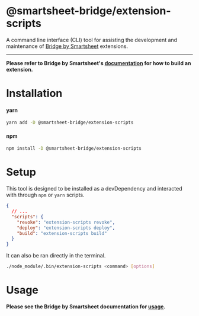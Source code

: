 # @smartsheet-bridge/extension-scripts

A command line interface (CLI) tool for assisting the development and maintenance of [Bridge by Smartsheet](https://www.smartsheet.com/platform/bridge) extensions.

---

**Please refer to Bridge by Smartsheet's [documentation](https://smartsheet-bridge.github.io/create-bridge-extension/) for how to build an extension.**

# Installation

#### yarn

```bash
yarn add -D @smartsheet-bridge/extension-scripts
```

#### npm

```bash
npm install -D @smartsheet-bridge/extension-scripts
```

# Setup

This tool is designed to be installed as a devDependency and interacted with through `npm` or `yarn` scripts.

```json title="package.json"
{
  // ...
  "scripts": {
    "revoke": "extension-scripts revoke",
    "deploy": "extension-scripts deploy",
    "build": "extension-scripts build"
  }
}
```

It can also be ran directly in the terminal.

```bash
./node_module/.bin/extension-scripts <command> [options]
```

# Usage

**Please see the Bridge by Smartsheet documentation for [usage](https://smartsheet-bridge.github.io/create-bridge-extension/api/extension-scripts).**
